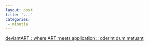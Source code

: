 ```yaml
---
layout: post
title: '...'
categories:
 - minutia
---
```


<a href="http://www.deviantart.com/">deviantART : where ART meets application :: oderint dum metuant</a>

